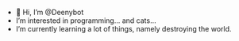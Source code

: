 - 👋 Hi, I’m @Deenybot
- I’m interested in programming... and cats...
- I’m currently learning a lot of things, namely destroying the world.

<!---
Deenybot/Deenybot is a ✨ special ✨ repository because its `README.md` (this file) appears on your GitHub profile.
You can click the Preview link to take a look at your changes.
--->
